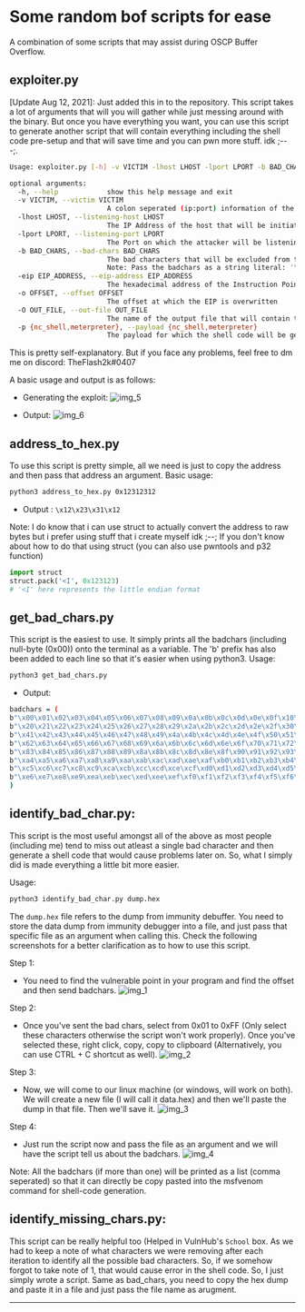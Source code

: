 # Some random bof scripts for ease
A combination of some scripts that may assist during OSCP Buffer Overflow.

## exploiter.py
[Update Aug 12, 2021]: Just added this in to the repository.
This script takes a lot of arguments that will you will gather while just messing around with the binary. But once you have everything you want, you can use this script to generate another script that will contain everything including the shell code pre-setup and that will save time and you can pwn more stuff. idk ;---;.

```bash
Usage: exploiter.py [-h] -v VICTIM -lhost LHOST -lport LPORT -b BAD_CHARS -eip EIP_ADDRESS -o OFFSET [-O OUT_FILE] -p {nc_shell,meterpreter}

optional arguments:
  -h, --help            show this help message and exit
  -v VICTIM, --victim VICTIM
                        A colon seperated (ip:port) information of the victim
  -lhost LHOST, --listening-host LHOST
                        The IP Address of the host that will be initiating the attack
  -lport LPORT, --listening-port LPORT
                        The Port on which the attacker will be listening for reverse shells
  -b BAD_CHARS, --bad-chars BAD_CHARS
                        The bad characters that will be excluded from the shell code.
                        Note: Pass the badchars as a string literal: '\x00\x0A'
  -eip EIP_ADDRESS, --eip-address EIP_ADDRESS
                        The hexadecimal address of the Instruction Pointer
  -o OFFSET, --offset OFFSET
                        The offset at which the EIP is overwritten
  -O OUT_FILE, --out-file OUT_FILE
                        The name of the output file that will contain the exploit
  -p {nc_shell,meterpreter}, --payload {nc_shell,meterpreter}
                        The payload for which the shell code will be generated.
```

This is pretty self-explanatory. But if you face any problems, feel free to dm me on discord: TheFlash2k#0407

A basic usage and output is as follows:

- Generating the exploit:
![img_5](imgs/5.png)

- Output:
![img_6](imgs/6.png)


## address_to_hex.py
To use this script is pretty simple, all we need is just to copy the address and then pass that address an argument. Basic usage:
```bash
python3 address_to_hex.py 0x12312312
```
- Output : `\x12\x23\x31\x12`

Note: I do know that i can use struct to actually convert the address to raw bytes
but i prefer using stuff that i create myself idk ;--;
If you don't know about how to do that using struct (you can also use pwntools and p32 function)
```python
import struct
struct.pack('<I', 0x123123)
# '<I' here represents the little endian format
```

## get_bad_chars.py
This script is the easiest to use. It simply prints all the badchars (including null-byte (0x00)) onto the terminal as a variable. The 'b' prefix has also been added to each line so that it's easier when using python3.
Usage:
```bash
python3 get_bad_chars.py
```
- Output:

```bash
badchars = (
b"\x00\x01\x02\x03\x04\x05\x06\x07\x08\x09\x0a\x0b\x0c\x0d\x0e\x0f\x10\x11\x12\x13\x14\x15\x16\x17\x18\x19\x1a\x1b\x1c\x1d\x1e\x1f"
b"\x20\x21\x22\x23\x24\x25\x26\x27\x28\x29\x2a\x2b\x2c\x2d\x2e\x2f\x30\x31\x32\x33\x34\x35\x36\x37\x38\x39\x3a\x3b\x3c\x3d\x3e\x3f\x40"
b"\x41\x42\x43\x44\x45\x46\x47\x48\x49\x4a\x4b\x4c\x4d\x4e\x4f\x50\x51\x52\x53\x54\x55\x56\x57\x58\x59\x5a\x5b\x5c\x5d\x5e\x5f\x60\x61"
b"\x62\x63\x64\x65\x66\x67\x68\x69\x6a\x6b\x6c\x6d\x6e\x6f\x70\x71\x72\x73\x74\x75\x76\x77\x78\x79\x7a\x7b\x7c\x7d\x7e\x7f\x80\x81\x82"
b"\x83\x84\x85\x86\x87\x88\x89\x8a\x8b\x8c\x8d\x8e\x8f\x90\x91\x92\x93\x94\x95\x96\x97\x98\x99\x9a\x9b\x9c\x9d\x9e\x9f\xa0\xa1\xa2\xa3"
b"\xa4\xa5\xa6\xa7\xa8\xa9\xaa\xab\xac\xad\xae\xaf\xb0\xb1\xb2\xb3\xb4\xb5\xb6\xb7\xb8\xb9\xba\xbb\xbc\xbd\xbe\xbf\xc0\xc1\xc2\xc3\xc4"
b"\xc5\xc6\xc7\xc8\xc9\xca\xcb\xcc\xcd\xce\xcf\xd0\xd1\xd2\xd3\xd4\xd5\xd6\xd7\xd8\xd9\xda\xdb\xdc\xdd\xde\xdf\xe0\xe1\xe2\xe3\xe4\xe5"
b"\xe6\xe7\xe8\xe9\xea\xeb\xec\xed\xee\xef\xf0\xf1\xf2\xf3\xf4\xf5\xf6\xf7\xf8\xf9\xfa\xfb\xfc\xfd\xfe\xff"
)
```

## identify_bad_char.py:
This script is the most useful amongst all of the above as most people (including me) tend to miss out atleast a single bad character and then generate a shell code that would cause problems later on. So, what I simply did is made everything a little bit more easier.

Usage:
```bash
python3 identify_bad_char.py dump.hex
```
The `dump.hex` file refers to the dump from immunity debuffer.
You need to store the data dump from immunity debugger into a file, and just pass that specific file as an argument when calling this. Check the following screenshots for a better clarification as to how to use this script.

Step 1:
- You need to find the vulnerable point in your program and find the offset and then send badchars.
![img_1](imgs/1.png)

Step 2:
- Once you've sent the bad chars, select from 0x01 to 0xFF (Only select these characters otherwise the script won't work properly). Once you've selected these, right click, copy, copy to clipboard (Alternatively, you can use CTRL + C shortcut as well).
![img_2](imgs/2.png)

Step 3:
- Now, we will come to our linux machine (or windows, will work on both). We will create a new file (I will call it data.hex) and then we'll paste the dump in that file. Then we'll save it.
![img_3](imgs/3.png)

Step 4:
- Just run the script now and pass the file as an argument and we will have the script tell us about the badchars.
![img_4](imgs/4.png)


Note: All the badchars (if more than one) will be printed as a list (comma seperated) so that it can directly be copy pasted into the msfvenom command for shell-code generation.

## identify_missing_chars.py:
This script can be really helpful too (Helped in VulnHub's `School` box. As we had to keep a note of what characters we were removing after each iteration to identify all the possible bad characters. So, if we somehow forgot to take note of 1, that would cause error in the shell code. So, I just simply wrote a script. Same as bad_chars, you need to copy the hex dump and paste it in a file and just pass the file name as arugment.

----
